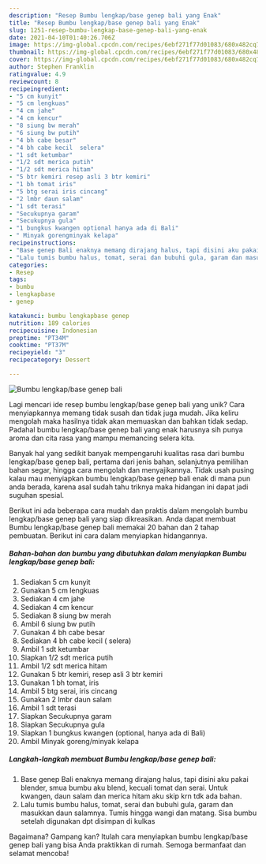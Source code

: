 ```yaml
---
description: "Resep Bumbu lengkap/base genep bali yang Enak"
title: "Resep Bumbu lengkap/base genep bali yang Enak"
slug: 1251-resep-bumbu-lengkap-base-genep-bali-yang-enak
date: 2021-04-10T01:40:26.706Z
image: https://img-global.cpcdn.com/recipes/6ebf271f77d01083/680x482cq70/bumbu-lengkapbase-genep-bali-foto-resep-utama.jpg
thumbnail: https://img-global.cpcdn.com/recipes/6ebf271f77d01083/680x482cq70/bumbu-lengkapbase-genep-bali-foto-resep-utama.jpg
cover: https://img-global.cpcdn.com/recipes/6ebf271f77d01083/680x482cq70/bumbu-lengkapbase-genep-bali-foto-resep-utama.jpg
author: Stephen Franklin
ratingvalue: 4.9
reviewcount: 8
recipeingredient:
- "5 cm kunyit"
- "5 cm lengkuas"
- "4 cm jahe"
- "4 cm kencur"
- "8 siung bw merah"
- "6 siung bw putih"
- "4 bh cabe besar"
- "4 bh cabe kecil  selera"
- "1 sdt ketumbar"
- "1/2 sdt merica putih"
- "1/2 sdt merica hitam"
- "5 btr kemiri resep asli 3 btr kemiri"
- "1 bh tomat iris"
- "5 btg serai iris cincang"
- "2 lmbr daun salam"
- "1 sdt terasi"
- "Secukupnya garam"
- "Secukupnya gula"
- "1 bungkus kwangen optional hanya ada di Bali"
- " Minyak gorengminyak kelapa"
recipeinstructions:
- "Base genep Bali enaknya memang dirajang halus, tapi disini aku pakai blender, smua bumbu aku blend, kecuali tomat dan serai. Untuk kwangen, daun salam dan merica hitam aku skip krn tdk ada bahan."
- "Lalu tumis bumbu halus, tomat, serai dan bubuhi gula, garam dan masukkan daun salamnya. Tumis hingga wangi dan matang. Sisa bumbu setelah digunakan dpt disimpan di kulkas"
categories:
- Resep
tags:
- bumbu
- lengkapbase
- genep

katakunci: bumbu lengkapbase genep 
nutrition: 189 calories
recipecuisine: Indonesian
preptime: "PT34M"
cooktime: "PT37M"
recipeyield: "3"
recipecategory: Dessert

---
```



![Bumbu lengkap/base genep bali](https://img-global.cpcdn.com/recipes/6ebf271f77d01083/680x482cq70/bumbu-lengkapbase-genep-bali-foto-resep-utama.jpg)

Lagi mencari ide resep bumbu lengkap/base genep bali yang unik? Cara menyiapkannya memang tidak susah dan tidak juga mudah. Jika keliru mengolah maka hasilnya tidak akan memuaskan dan bahkan tidak sedap. Padahal bumbu lengkap/base genep bali yang enak harusnya sih punya aroma dan cita rasa yang mampu memancing selera kita.

Banyak hal yang sedikit banyak mempengaruhi kualitas rasa dari bumbu lengkap/base genep bali, pertama dari jenis bahan, selanjutnya pemilihan bahan segar, hingga cara mengolah dan menyajikannya. Tidak usah pusing kalau mau menyiapkan bumbu lengkap/base genep bali enak di mana pun anda berada, karena asal sudah tahu triknya maka hidangan ini dapat jadi suguhan spesial.




Berikut ini ada beberapa cara mudah dan praktis dalam mengolah bumbu lengkap/base genep bali yang siap dikreasikan. Anda dapat membuat Bumbu lengkap/base genep bali memakai 20 bahan dan 2 tahap pembuatan. Berikut ini cara dalam menyiapkan hidangannya.

<!--inarticleads1-->

##### Bahan-bahan dan bumbu yang dibutuhkan dalam menyiapkan Bumbu lengkap/base genep bali:

1. Sediakan 5 cm kunyit
1. Gunakan 5 cm lengkuas
1. Sediakan 4 cm jahe
1. Sediakan 4 cm kencur
1. Sediakan 8 siung bw merah
1. Ambil 6 siung bw putih
1. Gunakan 4 bh cabe besar
1. Sediakan 4 bh cabe kecil ( selera)
1. Ambil 1 sdt ketumbar
1. Siapkan 1/2 sdt merica putih
1. Ambil 1/2 sdt merica hitam
1. Gunakan 5 btr kemiri, resep asli 3 btr kemiri
1. Gunakan 1 bh tomat, iris
1. Ambil 5 btg serai, iris cincang
1. Gunakan 2 lmbr daun salam
1. Ambil 1 sdt terasi
1. Siapkan Secukupnya garam
1. Siapkan Secukupnya gula
1. Siapkan 1 bungkus kwangen (optional, hanya ada di Bali)
1. Ambil  Minyak goreng/minyak kelapa




<!--inarticleads2-->

##### Langkah-langkah membuat Bumbu lengkap/base genep bali:

1. Base genep Bali enaknya memang dirajang halus, tapi disini aku pakai blender, smua bumbu aku blend, kecuali tomat dan serai. Untuk kwangen, daun salam dan merica hitam aku skip krn tdk ada bahan.
1. Lalu tumis bumbu halus, tomat, serai dan bubuhi gula, garam dan masukkan daun salamnya. Tumis hingga wangi dan matang. Sisa bumbu setelah digunakan dpt disimpan di kulkas




Bagaimana? Gampang kan? Itulah cara menyiapkan bumbu lengkap/base genep bali yang bisa Anda praktikkan di rumah. Semoga bermanfaat dan selamat mencoba!
